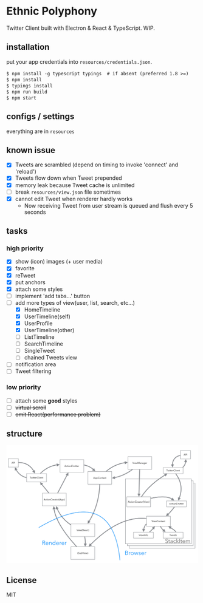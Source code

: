 Ethnic Polyphony
====

Twitter Client built with Electron & React & TypeScript. WIP.

## installation
put your app credentials into `resources/credentials.json`.

```
$ npm install -g typescript typings  # if absent (preferred 1.8 >=)
$ npm install
$ typings install
$ npm run build
$ npm start
```

## configs / settings

everything are in `resources`


## known issue

- [x] Tweets are scrambled (depend on timing to invoke 'connect' and 'reload')
- [x] Tweets flow down when Tweet prepended
- [x] memory leak because Tweet cache is unlimited
- [ ] break `resources/view.json` file sometimes
- [x] cannot edit Tweet when renderer hardly works
  - Now receiving Tweet from user stream is queued and flush every 5 seconds

## tasks

### high priority

- [x] show (icon) images (+ user media)
- [x] favorite
- [x] reTweet
- [x] put anchors
- [x] attach some styles
- [ ] implement 'add tabs...' button
- [ ] add more types of view(user, list, search, etc...)
  - [x] HomeTimeline
  - [x] UserTimeline(self)
  - [x] UserProfile
  - [x] UserTimeline(other)
  - [ ] ListTimeline
  - [ ] SearchTimeline
  - [ ] SingleTweet
  - [ ] chained Tweets view
- [ ] notification area
- [ ] Tweet filtering

### low priority

- [ ] attach some **good** styles
- [ ] ~~virtual scroll~~
- [ ] ~~omit React(performance problem)~~

## structure

![structure](https://raw.githubusercontent.com/berlysia/EthnicPolyphony/master/image.png)

## License

MIT

